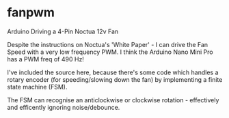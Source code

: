 # fanpwm
Arduino Driving a 4-Pin Noctua 12v Fan

Despite the instructions on Noctua's 'White Paper' - I can drive the Fan Speed with a very low frequency PWM. I think the Arduino Nano Mini Pro has a PWM freq of 490 Hz!

I've included the source here, because there's some code which handles a rotary encoder (for speeding/slowing down the fan) by implementing a finite state machine (FSM).

The FSM can recognise an anticlockwise or clockwise rotation - effectively and efficently ignoring noise/debounce. 


